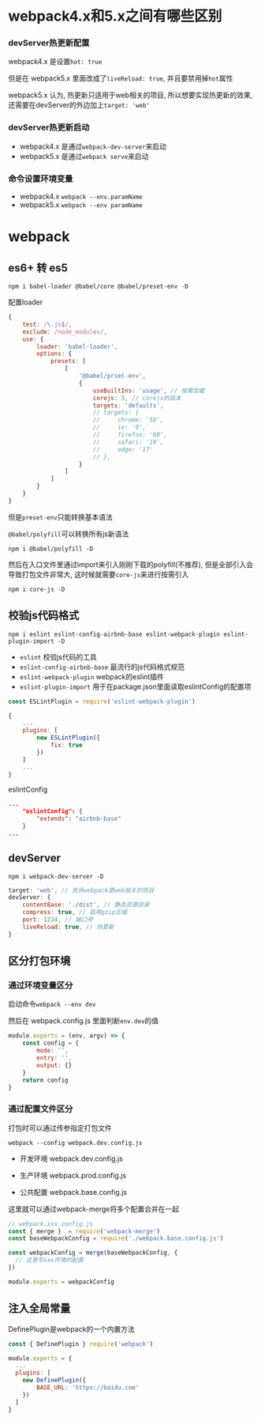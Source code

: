 # webpack4.x和5.x之间有哪些区别

### devServer热更新配置

webpack4.x 是设置`hot: true`

但是在 webpack5.x 里面改成了`liveReload: true`, 并且要禁用掉`hot`属性

webpack5.x 认为, 热更新只适用于web相关的项目, 所以想要实现热更新的效果, 还需要在devServer的外边加上`target: 'web'`

### devServer热更新启动

- webpack4.x 是通过`webpack-dev-server`来启动
- webpack5.x 是通过`webpack serve`来启动

### 命令设置环境变量

- webpack4.x `webpack --env.paramName`
- webpack5.x `webpack --env paramName`



# webpack

## es6+ 转 es5

```shell
npm i babel-loader @babel/core @babel/preset-env -D
```

配置loader

```js
{
    test: /\.js$/,
    exclude: /node_modules/,
    use: {
        loader: 'babel-loader',
        options: {
            presets: [
                [
                    '@babel/prset-env',
                    {
                        useBuiltIns: 'usage', // 按需加载
                        corejs: 3, // corejs的版本
                        targets: 'defaults',
                        // targets: {
                        //     chrome: '58',
                        //     ie: '9',
                        //     firefox: '60',
                        //     safari: '10',
                        //     edge: '17'
                        // },
                    }
                ]
            ]
        }
    }
}
```

但是`preset-env`只能转换基本语法

`@babel/polyfill`可以转换所有js新语法

```shell
npm i @babel/polyfill -D
```

然后在入口文件里通过import来引入刚刚下载的polyfill(不推荐), 但是全部引入会导致打包文件非常大, 这时候就需要`core-js`来进行按需引入

```shell
npm i core-js -D
```

## 校验js代码格式

```shell
npm i eslint eslint-config-airbnb-base eslint-webpack-plugin eslint-plugin-import -D
```

- `eslint` 校验js代码的工具
- `eslint-config-airbnb-base` 最流行的js代码格式规范
- `eslint-webpack-plugin` webpack的eslint插件
- `eslint-plugin-import` 用于在package.json里面读取eslintConfig的配置项

```js
const ESLintPlugin = require('eslint-webpack-plugin')

{
    ...
    plugins: [
        new ESLintPlugin({
            fix: true
        })
    ]
    ...
}
```

eslintConfig

```json
...
    "eslintConfig": {
        "extends": "airbnb-base"
    }
...
```

## devServer

```shell
npm i webpack-dev-server -D
```

```js
target: 'web', // 告诉webpack是web相关的项目
devServer: {
    contentBase: './dist', // 静态资源目录
    compress: true, // 启用gzip压缩
    port: 1234, // 端口号
    liveReload: true, // 热更新
}
```


## 区分打包环境

### 通过环境变量区分

启动命令`webpack --env dev`

然后在 webpack.config.js 里面判断`env.dev`的值

```js
module.exports = (env, argv) => {
    const config = {
        mode: '',
        entry: '',
        output: {}
    }
    return config
}
```

### 通过配置文件区分

打包时可以通过传参指定打包文件

`webpack --config webpack.dev.config.js`

- 开发环境 webpack.dev.config.js

- 生产环境 webpack.prod.config.js

- 公共配置 webpack.base.config.js

这里就可以通过webpack-merge将多个配置合并在一起

```js
// webpack.xxx.config.js
const { merge }  = require('webpack-merge')
const baseWebpackConfig = require('./webpack.base.config.js')

const webpackConfig = merge(baseWebpackConfig, {
  // 这里写xxx环境的配置
})

module.exports = webpackConfig
```



## 注入全局常量

DefinePlugin是webpack的一个内置方法

```js
const { DefinePlugin } require('webpack')

module.exports = {
  ...
  plugins: [
    new DefinePlugin({
    	BASE_URL: 'https://baidu.com'
    })
  ]
}
```

